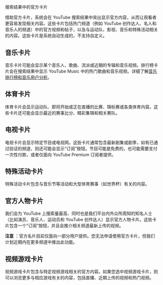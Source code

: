 #
搜索结果中的官方卡片

借助官方卡片，系统会在 YouTube 搜索结果中突出显示官方内容，从而让观看者更容易发现相关内容。这些卡片包括热门频道（例如 YouTube 创作达人、名人和音乐人的频道）中的官方视频和帖子，以及与运动队、影视、音乐和特殊活动相关的内容。这些卡片是系统自动生成的，不支持自定义。

## 音乐卡片

音乐卡片可能会显示某个音乐人、歌曲、流派或近期的专辑和音乐视频。排行榜卡片会在搜索结果中显示 YouTube Music 中的热门歌曲和音乐视频。详细了解[音乐排行榜和音乐用户分析](https://support.google.com/youtube/answer/9014376?p=artists_charts&visit_id=636837726364498721-2677755549&rd=1#topic=7505892)。

## 体育卡片

体育卡片会显示运动队、即将开始或正在直播的比赛、锦标赛或各类体育内容。这些卡片还可能会显示最近的赛事比分、精彩集锦和相关赛队。

## 电视卡片

电视卡片会显示特定节目或电视网。这些卡片通常包含最新剧集或剧季，如有已通过验证的频道，则还可能会显示“订阅”按钮。节目可能是免费的，也可能需要支付一次性付款，或者仅面向 YouTube Premium 订阅者提供。

## 特殊活动卡片

特殊活动卡片包含与音乐节等活动和大型体育赛事（如世界杯）有关的内容。

## 官方人物卡片

我们会为 YouTube 上搜索量最高、同时也是我们平台内外众所周知的知名人士（比如演员、音乐人、运动员和 YouTube 创作达人）显示官方人物卡片。这些卡片包含一个“订阅”按钮，并且会推介相关频道最新上传的视频。

**注意** ：官方名片目前仅面向一部分用户提供。您无法申请使用官方卡片，但我们计划近期内在更多频道中推出此功能。

## 视频游戏卡片

视频游戏卡片包含与特定视频游戏相关的官方内容。如果您选中视频游戏卡片，则可以浏览更多与相应游戏有关的内容，包括直播、近期上传的视频和热门视频。